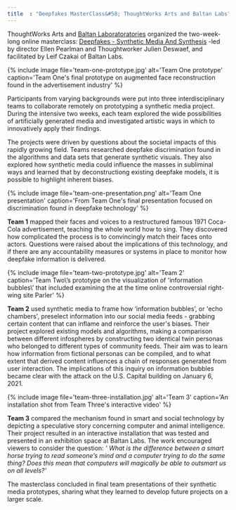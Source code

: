 ```yaml
---
title  : "Deepfakes MasterClass&#58; ThoughtWorks Arts and Baltan Labs"
---
```


ThoughtWorks Arts and [Baltan Laboratoratories](https://www.baltanlaboratories.org/) organized the two-week-long online masterclass: [Deepfakes - Synthetic Media And Synthesis](https://www.baltanlaboratories.org/library/synthetic-media-hackathon) -led by director Ellen Pearlman and Thoughtworker Julien Deswaef, and facilitated by Leif Czakai of Baltan Labs.

{% include image file='team-one-prototype.jpg'
   alt='Team One prototype'
   caption='Team One\'s final prototype on augmented face reconstruction found in the advertisement industry' %}

<!--excerpt-ends-->

Participants from varying backgrounds were put into three interdisciplinary teams to collaborate remotely on prototyping a synthetic media project. During the intensive two weeks, each team explored the wide possibilities of artificially generated media and investigated artistic ways in which to innovatively apply their findings.

The projects were driven by questions about the societal impacts of this rapidly growing field. Teams researched deepfake discrimination found in the algorithms and data sets that generate synthetic visuals. They also explored how synthetic media could influence the masses in subliminal ways and learned that by deconstructiong existing deepfake models, it is possible to highlight inherent biases.

{% include image file='team-one-presentation.png'
   alt='Team One presentation'
   caption='From Team One\'s final presentation focused on discrimination found in deepfake technology' %}

**Team 1** mapped their faces and voices to a restructured famous 1971 Coca-Cola advertisement, teaching the whole world how to sing. They discovered how complicated the process is to convincingly match their faces onto actors. Questions were raised about the implications of this technology, and if there are any accountability measures or systems in place to monitor how deepfake information is delivered.

{% include image file='team-two-prototype.jpg'
   alt='Team 2'
   caption='Team Two\’s prototype on the visualization of \'information bubbles\’ that included examining the at the time online controversial right-wing site Parler' %}

**Team 2** used synthetic media to frame how ‘information bubbles’, or 'echo chambers', preselect information into our social media feeds - grabbing certain content that can inflame and reinforce the  user's biases. Their project explored existing models and algorithms, making a comparison between different infospheres by constructing two identical twin personas who belonged to different types of community feeds. Their aim was to learn how information from fictional personas can be compiled, and to what extent that derived content influences a chain of responses generated from user interaction. The implications of this inquiry on information bubbles became clear with the attack on the U.S. Capital building on January 6, 2021.

{% include image file='team-three-installation.jpg'
   alt='Team 3'
   caption='An installation shot from Team Three\'s interactive video' %}

**Team 3** compared the mechanism found in smart and social technology by depicting a speculative story concerning computer and animal intelligence. Their project resulted in an interactive installation that was tested and presented in an exhibition space at Baltan Labs. The work encouraged viewers to consider the question: *' What is the difference between a smart horse trying to read someone’s mind and a computer trying to do the same thing? Does this mean that computers will magically be able to outsmart us on all levels?'*

The masterclass concluded in final team presentations of their synthetic media prototypes, sharing what they learned to develop future projects on a larger scale.
